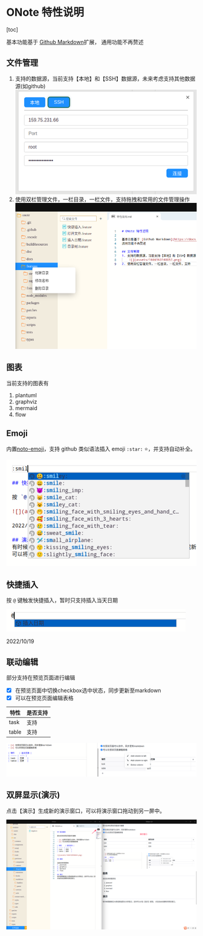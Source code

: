 # ONote 特性说明 

[toc]

基本功能基于 [Github Markdown](https://docs.github.com/cn/get-started/writing-on-github/getting-started-with-writing-and-formatting-on-github/basic-writing-and-formatting-syntax)扩展，
通用功能不再赘述

## 文件管理
1. 支持的数据源，当前支持【本地】和【SSH】数据源，未来考虑支持其他数据源(如github)
    ![](assets/1666163140057.png)
2. 使用双栏管理文件，一栏目录，一栏文件，支持拖拽和常用的文件管理操作
   ![](assets/1666163456495.png)

## 图表

当前支持的图表有 
1. plantuml
2. graphviz 
3. mermaid
4. flow

## Emoji

内置[noto-emoji](https://github.com/googlefonts/noto-emoji)，支持 github 类似语法插入 emoji `:star:` :star:，并支持自动补全。

![](assets/1666164882896.png)

## 快捷插入

按 `@` 键触发快捷插入，暂时只支持插入当天日期

![](assets/1666164710216.png)

2022/10/19

## 联动编辑

部分支持在预览页面进行编辑

- [x] 在预览页面中切换checkbox选中状态，同步更新至markdown
- [x] 可以在预览页面编辑表格

| 特性    | 是否支持 |
| ----- | ---- |
| task  | 支持   |
| table | 支持   |

![](assets/1666163906644.png)

## 双屏显示(演示)
点击【演示】生成新的演示窗口，可以将演示窗口拖动到另一屏中。

![](assets/20221019152639.png)
